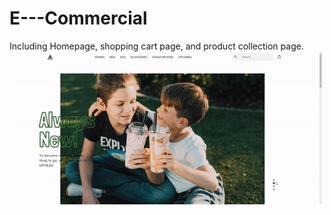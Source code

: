 # E---Commercial
Including Homepage, shopping cart page, and product collection page.
![image](https://github.com/AuroraDai/E---Commercial/blob/main/gif/webshow.gif)
